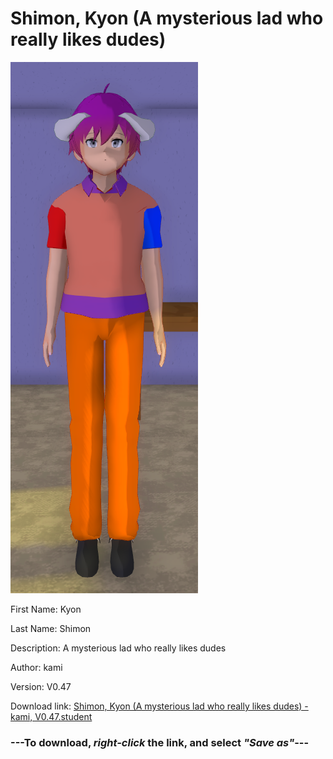# Shimon, Kyon (A mysterious lad who really likes dudes)

<img src="https://raw.githubusercontent.com/Arbiter1223/Daigaku-Gurashi-Custom-Students/master/Students/Files/Shimon%2C%20Kyon%20(A%20mysterious%20lad%20who%20really%20likes%20dudes).png" title="Shimon, Kyon (A mysterious lad who really likes dudes) - kami, V0.47">

First Name: Kyon

Last Name: Shimon

Description: A mysterious lad who really likes dudes

Author: kami

Version: V0.47

Download link: <a href="https://raw.githubusercontent.com/Arbiter1223/Daigaku-Gurashi-Custom-Students/master/Students/Files/Shimon%2C%20Kyon%20(A%20mysterious%20lad%20who%20really%20likes%20dudes)%20-%20kami%2C%20V0.47.student">Shimon, Kyon (A mysterious lad who really likes dudes) - kami, V0.47.student</a>

### ---**To download, _right-click_ the link, and select _"Save as"_**---
